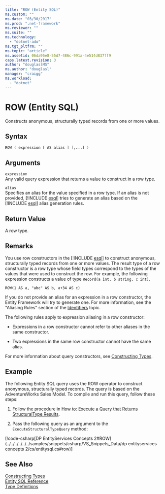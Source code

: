 ```yaml
---
title: "ROW (Entity SQL)"
ms.custom: ""
ms.date: "03/30/2017"
ms.prod: ".net-framework"
ms.reviewer: ""
ms.suite: ""
ms.technology: 
  - "dotnet-ado"
ms.tgt_pltfrm: ""
ms.topic: "article"
ms.assetid: 06da96e8-55d7-486c-991a-4e514d837ff9
caps.latest.revision: 3
author: "douglaslMS"
ms.author: "douglasl"
manager: "craigg"
ms.workload: 
  - "dotnet"
---
```

# ROW (Entity SQL)
Constructs anonymous, structurally typed records from one or more values.  
  
## Syntax  
  
```  
ROW ( expression [ AS alias ] [,...] )  
```  
  
## Arguments  
 `expression`  
 Any valid query expression that returns a value to construct in a row type.  
  
 `alias`  
 Specifies an alias for the value specified in a row type. If an alias is not provided, [!INCLUDE [esql](../../../../../../includes/esql-md.md)] tries to generate an alias based on the [!INCLUDE [esql](../../../../../../includes/esql-md.md)] alias generation rules.  
  
## Return Value  
 A row type.  
  
## Remarks  
 You use row constructors in the [!INCLUDE [esql](../../../../../../includes/esql-md.md)] to construct anonymous, structurally typed records from one or more values. The result type of a row constructor is a row type whose field types correspond to the types of the values that were used to construct the row. For example, the following expression constructs a value of type `Record(a int, b string, c int)`.  
  
```  
ROW(1 AS a, "abc" AS b, a+34 AS c)  
```  
  
 If you do not provide an alias for an expression in a row constructor, the Entity Framework will try to generate one. For more information, see the "Aliasing Rules" section of the [Identifiers](../../../../../../docs/framework/data/adonet/ef/language-reference/identifiers-entity-sql.md) topic.  
  
 The following rules apply to expression aliasing in a row constructor:  
  
-   Expressions in a row constructor cannot refer to other aliases in the same constructor.  
  
-   Two expressions in the same row constructor cannot have the same alias.  
  
 For more information about query constructors, see [Constructing Types](../../../../../../docs/framework/data/adonet/ef/language-reference/constructing-types-entity-sql.md).  
  
## Example  
 The following Entity SQL query uses the ROW operator to construct anonymous, structurally typed records. The query is based on the AdventureWorks Sales Model. To compile and run this query, follow these steps:  
  
1.  Follow the procedure in [How to: Execute a Query that Returns StructuralType Results](../../../../../../docs/framework/data/adonet/ef/how-to-execute-a-query-that-returns-structuraltype-results.md).  
  
2.  Pass the following query as an argument to the `ExecuteStructuralTypeQuery` method:  
  
 [!code-csharp[DP EntityServices Concepts 2#ROW](../../../../../../samples/snippets/csharp/VS_Snippets_Data/dp entityservices concepts 2/cs/entitysql.cs#row)]  
  
## See Also  
 [Constructing Types](../../../../../../docs/framework/data/adonet/ef/language-reference/constructing-types-entity-sql.md)  
 [Entity SQL Reference](../../../../../../docs/framework/data/adonet/ef/language-reference/entity-sql-reference.md)  
 [Type Definitions](../../../../../../docs/framework/data/adonet/ef/language-reference/type-definitions-entity-sql.md)
